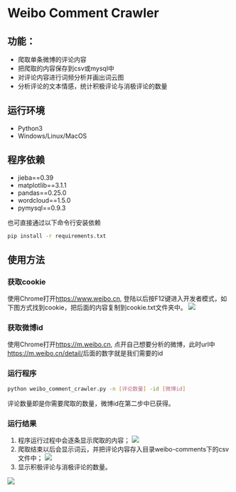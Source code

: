 # Weibo Comment Crawler

## 功能：
- 爬取单条微博的评论内容
- 把爬取的内容保存到csv或mysql中
- 对评论内容进行词频分析并画出词云图
- 分析评论的文本情感，统计积极评论与消极评论的数量

## 运行环境
- Python3
- Windows/Linux/MacOS

## 程序依赖
- jieba==0.39
- matplotlib==3.1.1
- pandas==0.25.0
- wordcloud==1.5.0
- pymysql==0.9.3

也可直接通过以下命令行安装依赖
```bash
pip install -r requirements.txt
```
## 使用方法
### 获取cookie
使用Chrome打开<https://www.weibo.cn>, 登陆以后按F12键进入开发者模式，如下图方式找到cookie，把后面的内容复制到cookie.txt文件夹中。
![](https://github.com/lu-zc/weibo-comment-crawler/blob/master/doc/readme_image/get_cookie.png)
### 获取微博id
使用Chrome打开<https://m.weibo.cn>, 点开自己想要分析的微博，此时url中<https://m.weibo.cn/detail/>后面的数字就是我们需要的id
### 运行程序
```bash
python weibo_comment_crawler.py -n [评论数量] -id [微博id]
```
评论数量即是你需要爬取的数量，微博id在第二步中已获得。

### 运行结果
1. 程序运行过程中会逐条显示爬取的内容；
![](https://github.com/lu-zc/weibo-comment-crawler/blob/master/doc/readme_image/comments.png)
2. 爬取结束以后会显示词云，并把评论内容存入目录weibo-comments下的csv文件中；
![](https://github.com/lu-zc/weibo-comment-crawler/blob/master/doc/readme_image/word_cloud.png)
3. 显示积极评论与消极评论的数量。

![](https://github.com/lu-zc/weibo-comment-crawler/blob/master/doc/readme_image/num_comments.png)
